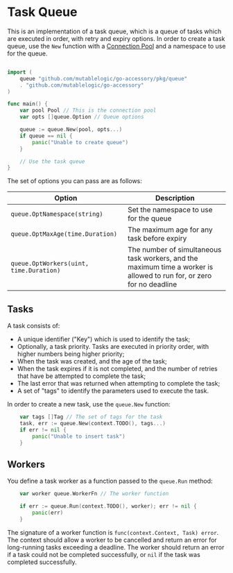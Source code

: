 
# Task Queue

This is an implementation of a task queue, which is a queue of tasks which are executed in order, with retry and expiry options. In order to create a task queue, use the `New` function with a [Connection Pool](../pool) and a namespace to use for the queue.

```go

import (
    queue "github.com/mutablelogic/go-accessory/pkg/queue"
    . "github.com/mutablelogic/go-accessory"
)

func main() {
    var pool Pool // This is the connection pool
    var opts []queue.Option // Queue options

    queue := queue.New(pool, opts...)
    if queue == nil {
        panic("Unable to create queue")
    }

    // Use the task queue
}
```

The set of options you can pass are as follows:

| Option | Description |
|--------|-------------|
| `queue.OptNamespace(string)` | Set the namespace to use for the queue |
| `queue.OptMaxAge(time.Duration)` | The maximum age for any task before expiry |
| `queue.OptWorkers(uint, time.Duration)` | The number of simultaneous task workers, and the maximum time a worker is allowed to run for, or zero for no deadline |

## Tasks

A task consists of:

  * A unique identifier ("Key") which is used to identify the task;
  * Optionally, a task priority. Tasks are executed in priority order, with
    higher numbers being higher priority;
  * When the task was created, and the age of the task;
  * When the task expires if it is not completed, and the number of retries
    that have be attempted to complete the task;
  * The last error that was returned when attempting to complete the task;
  * A set of "tags" to identify the parameters used to execute the task.

In order to create a new task, use the `queue.New` function:

```go
    var tags []Tag // The set of tags for the task
    task, err := queue.New(context.TODO(), tags...)
    if err != nil {
        panic("Unable to insert task")
    }
```

## Workers

You define a task worker as a function passed to the `queue.Run` method:

```go
    var worker queue.WorkerFn // The worker function

    if err := queue.Run(context.TODO(), worker); err != nil {
        panic(err)
    }
```

The signature of a worker function is `func(context.Context, Task) error`. The context should allow a worker to be cancelled and return an error for long-running tasks exceeding a deadline. The worker should return an error if a task could not be completed successfully, or `nil` if the task was completed successfully.

